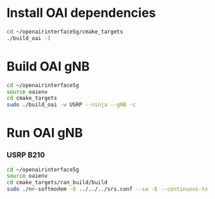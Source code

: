 # Install OAI dependencies
```bash
cd ~/openairinterface5g/cmake_targets
./build_oai -I
```
# Build OAI gNB
```bash
cd ~/openairinterface5g
source oaienv
cd cmake_targets
sudo ./build_oai -w USRP --ninja --gNB -c
```
# Run OAI gNB

### USRP B210
```bash
cd ~/openairinterface5g
source oaienv
cd cmake_targets/ran_build/build
sudo ./nr-softmodem -O ../../../srs.conf --sa -E --continuous-tx
```